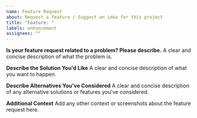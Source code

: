 ```yaml
---
name: Feature Request
about: Request a feature / Suggest an idea for this project
title: "Feature: "
labels: enhancement
assignees: ""
---
```


**Is your feature request related to a problem? Please describe.**
A clear and concise description of what the problem is.

**Describe the Solution You'd Like**
A clear and concise description of what you want to happen.

**Describe Alternatives You've Considered**
A clear and concise description of any alternative solutions or features you've considered.

**Additional Context**
Add any other context or screenshots about the feature request here.
